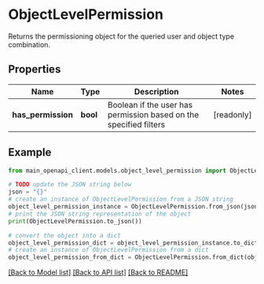 # ObjectLevelPermission

Returns the permissioning object for the queried user and object type combination.

## Properties

Name | Type | Description | Notes
------------ | ------------- | ------------- | -------------
**has_permission** | **bool** | Boolean if the user has permission based on the specified filters | [readonly] 

## Example

```python
from main_openapi_client.models.object_level_permission import ObjectLevelPermission

# TODO update the JSON string below
json = "{}"
# create an instance of ObjectLevelPermission from a JSON string
object_level_permission_instance = ObjectLevelPermission.from_json(json)
# print the JSON string representation of the object
print(ObjectLevelPermission.to_json())

# convert the object into a dict
object_level_permission_dict = object_level_permission_instance.to_dict()
# create an instance of ObjectLevelPermission from a dict
object_level_permission_from_dict = ObjectLevelPermission.from_dict(object_level_permission_dict)
```
[[Back to Model list]](../README.md#documentation-for-models) [[Back to API list]](../README.md#documentation-for-api-endpoints) [[Back to README]](../README.md)


